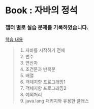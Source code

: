 # Book : 자바의 정석
### 챕터 별로 실습 문제를 기록하였습니다.

[학습 내용](https://thundering-sailor-41c.notion.site/Java-00ed46ea4a5f4257aa47998b75bece22?pvs=74)

> 1. 자바를 시작하기 전에
> 2. 변수
> 3. 연산자
> 4. 조건문과 반복분
> 5. 배열
> 6. 객체지향 프로그래밍1
> 7. 객체지향 프로그래밍2
> 8. 예외처리
> 9. java.lang 패키지와 유용한 클래스
